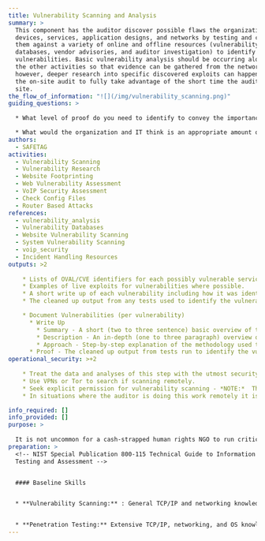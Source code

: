 ```yaml
---
title: Vulnerability Scanning and Analysis
summary: >
  This component has the auditor discover possible flaws the organization's
  devices, services, application designs, and networks by testing and comparing
  them against a variety of online and offline resources (vulnerability
  databases, vendor advisories, and auditor investigation) to identify known
  vulnerabilities. Basic vulnerability analysis should be occurring along-side
  the other activities so that evidence can be gathered from the network,
  however, deeper research into specific discovered exploits can happen after
  the on-site audit to fully take advantage of the short time the auditor has on
  site.
the_flow_of_information: "![](/img/vulnerability_scanning.png)"
guiding_questions: >
  
  * What level of proof do you need to identify to convey the importance (or importance) of a vulnerability to the organization?

  * What would the organization and IT think is an appropriate amount of the IT staffs time that you can request to get the information you need?
authors:
  - SAFETAG
activities:
  - Vulnerability Scanning
  - Vulnerability Research
  - Website Footprinting
  - Web Vulnerability Assessment
  - VoIP Security Assessment
  - Check Config Files
  - Router Based Attacks
references:
  - vulnerability_analysis
  - Vulnerability Databases
  - Website Vulnerability Scanning
  - System Vulnerability Scanning
  - voip_security
  - Incident Handling Resources
outputs: >2
  
    * Lists of OVAL/CVE identifiers for each possibly vulnerable service/system.
    * Examples of live exploits for vulnerabilities where possible.
    * A short write up of each vulnerability including how it was identified.
    * The cleaned up output from any tests used to identify the vulnerability.

    * Document Vulnerabilities (per vulnerability)
      * Write Up
        * Summary - A short (two to three sentence) basic overview of the vulnerability, including a discussion of potential impacts.
        * Description - An in-depth (one to three paragraph) overview of the vulnerability.
        * Approach - Step-by-step explanation of the methodology used that is tool agnostic.
  	  * Proof - The cleaned up output from tests run to identify the vulnerability.
operational_security: >+2
  
    * Treat the data and analyses of this step with the utmost security.
    * Use VPNs or Tor to search if scanning remotely.
    * Seek explicit permission for vulnerability scanning - *NOTE:*  The organization might not be in a position to give you meaningful “permission” to carry out an active remote assessment of "cloud services" used within the organization.
    * In situations where the auditor is doing this work remotely it is important to only run "safe" tests that have no possibility of causing damage to the network. 

info_required: []
info_provided: []
purpose: >
  
  It is not uncommon for a cash-strapped human rights NGO to run critical infrastructure themselves on available equipment. A better-resourced organization may host its critical services at a remote data center, or outsource its IT infrastructure to cloud providers, such as Google Apps, and/or to ad-hoc services (Dropbox, Yahoo! mail, Wordpress, etc.). Regardless, it is rare to have someone designated to update and patch systems as vulnerabilities are released, or to view the services from a security -- as opposed to availability -- standpoint.
preparation: >
  <!-- NIST Special Publication 800-115 Technical Guide to Information Security
  Testing and Assessment -->


  #### Baseline Skills


  * **Vulnerability Scanning:** : General TCP/IP and networking knowledge; knowledge of ports, protocols, services, and vulnerabilities for a variety of operating systems; ability to use automated vulnerability scanning tools and interpret/analyze the results


  * **Penetration Testing:** Extensive TCP/IP, networking, and OS knowledge; advanced knowledge of network and system vulnerabilities and exploits; knowledge of techniques to evade security detection
---
```

